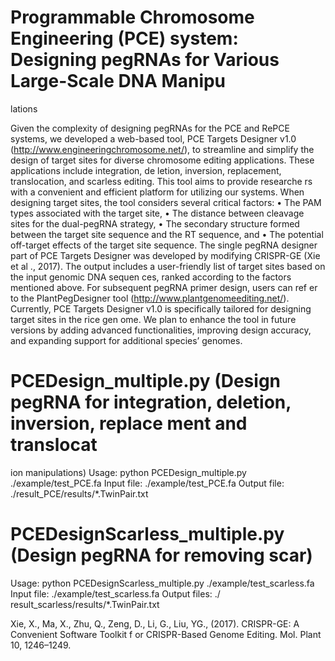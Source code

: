 # Programmable Chromosome Engineering (PCE) system: Designing pegRNAs for Various Large-Scale DNA Manipu
lations

Given the complexity of designing pegRNAs for the PCE and RePCE systems, we developed a web-based tool, 
PCE Targets Designer v1.0 (http://www.engineeringchromosome.net/), to streamline and simplify the design
 of target sites for diverse chromosome editing applications. These applications include integration, de
letion, inversion, replacement, translocation, and scarless editing. This tool aims to provide researche
rs with a convenient and efficient platform for utilizing our systems.
When designing target sites, the tool considers several critical factors:
    • The PAM types associated with the target site,
    • The distance between cleavage sites for the dual-pegRNA strategy,
    • The secondary structure formed between the target site sequence and the RT sequence, and
    • The potential off-target effects of the target site sequence.
The single pegRNA designer part of  PCE Targets Designer was developed by modifying CRISPR-GE (Xie et al
., 2017). The output includes a user-friendly list of target sites based on the input genomic DNA sequen
ces, ranked according to the factors mentioned above. For subsequent pegRNA primer design, users can ref
er to the PlantPegDesigner tool (http://www.plantgenomeediting.net/).
Currently, PCE Targets Designer v1.0 is specifically tailored for designing target sites in the rice gen
ome. We plan to enhance the tool in future versions by adding advanced functionalities, improving design
 accuracy, and expanding support for additional species’ genomes.
# PCEDesign_multiple.py (Design pegRNA for integration, deletion, inversion, replace ment and translocat
ion manipulations)
Usage: python PCEDesign_multiple.py ./example/test_PCE.fa
Input file: ./example/test_PCE.fa
Output file: ./result_PCE/results/*.TwinPair.txt
# PCEDesignScarless_multiple.py (Design pegRNA for removing scar)
Usage: python PCEDesignScarless_multiple.py ./example/test_scarless.fa
Input file: ./example/test_scarless.fa
Output files: ./ result_scarless/results/*.TwinPair.txt

Xie, X., Ma, X., Zhu, Q., Zeng, D., Li, G., Liu, YG., (2017). CRISPR-GE: A Convenient Software Toolkit f
or CRISPR-Based Genome Editing. Mol. Plant 10, 1246–1249.
